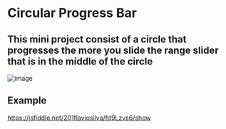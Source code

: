# Circular Progress Bar
## This mini project consist of a circle that progresses the more you slide the range slider that is in the middle of the circle

![image](https://user-images.githubusercontent.com/117355219/220969256-836439b7-a3d8-437b-be36-f96b84a81129.png)


## Example
https://jsfiddle.net/201flaviosilva/fd9Lzvs6/show
